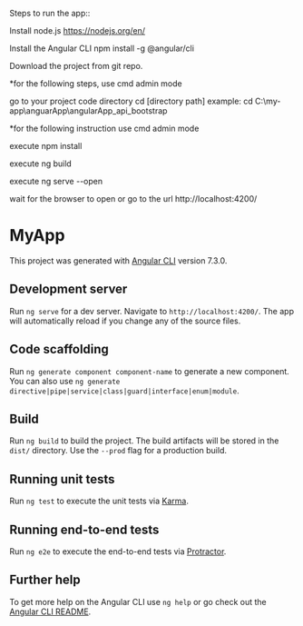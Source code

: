 Steps to run the app::

Install node.js
https://nodejs.org/en/

Install the Angular CLI
npm install -g @angular/cli

Download the project from git repo.

*for the following steps, use cmd admin mode

go to your project code directory
cd [directory path]
example: cd C:\my-app\anguarApp\angularApp_api_bootstrap 

*for the following instruction use cmd admin mode

execute
npm install

execute
ng build

execute
ng serve --open 

wait for the browser to open or go to the url
http://localhost:4200/



























# MyApp

This project was generated with [Angular CLI](https://github.com/angular/angular-cli) version 7.3.0.

## Development server

Run `ng serve` for a dev server. Navigate to `http://localhost:4200/`. The app will automatically reload if you change any of the source files.

## Code scaffolding

Run `ng generate component component-name` to generate a new component. You can also use `ng generate directive|pipe|service|class|guard|interface|enum|module`.

## Build

Run `ng build` to build the project. The build artifacts will be stored in the `dist/` directory. Use the `--prod` flag for a production build.

## Running unit tests

Run `ng test` to execute the unit tests via [Karma](https://karma-runner.github.io).

## Running end-to-end tests

Run `ng e2e` to execute the end-to-end tests via [Protractor](http://www.protractortest.org/).

## Further help

To get more help on the Angular CLI use `ng help` or go check out the [Angular CLI README](https://github.com/angular/angular-cli/blob/master/README.md).

